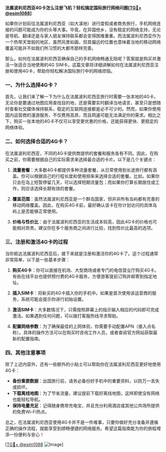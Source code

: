 **法属波利尼西亚4G卡怎么注册飞机？轻松搞定国际旅行网络问题[[TG💪+ @esim1088](https://t.me/s/esim1088)]**

如果你计划前往法属波利尼西亚（如大溪地）进行度假或者商务旅行，手机网络连接的问题可能成为你的头等大事。毕竟，在异国他乡，没有稳定的网络支持，无论是导航、翻译还是与家人朋友保持联系都会变得困难重重。而法属波利尼西亚作为一个热带天堂般的地区，虽然风景如画，但其偏远的位置也意味着当地的移动网络覆盖可能并不如我们所习惯的大都市那样完善。

那么，如何在法属波利尼西亚确保自己的手机网络畅通无阻呢？答案就是购买并激活一张适合当地使用的4G SIM卡。这篇文章将详细讲解如何在法属波利尼西亚注册和使用4G卡，帮助你轻松解决国际旅行中的网络烦恼。

### 一、为什么选择4G卡？

首先，让我们来了解一下为什么在法属波利尼西亚旅行时需要一张本地的4G卡。无论你是要通过地图应用查找目的地，还是需要实时翻译当地语言，甚至只是想随时查看社交媒体保持联系，稳定的互联网连接都是必不可少的。然而，如果你使用国内运营商的漫游服务，不仅费用高昂，而且网速可能无法满足你的需求。相比之下，购买一张本地的4G卡不仅可以享受更优惠的价格，还能获得更快、更稳定的网络体验。

### 二、如何选择合适的4G卡？

在法属波利尼西亚，不同的4G卡提供商提供的套餐和服务各有不同。因此，在购买之前，你需要根据自己的实际需求来选择最合适的卡片。以下是几个关键点：

1. **流量套餐**：大多数4G卡都提供多种流量套餐，从日常使用到长途旅行都有涵盖。你可以根据自己的行程长度和使用频率来选择合适的套餐。比如，如果你只会在岛上短暂停留几天，可以选择短期流量包；而如果你打算长期居住或工作，则应该选择长期有效的套餐。

2. **覆盖范围**：虽然法属波利尼西亚是一个群岛国家，但并非所有岛屿都有完善的移动网络覆盖。因此，在购买4G卡前，最好确认该卡在你计划访问的具体岛屿上是否能够正常使用。

3. **价格与性价比**：由于法属波利尼西亚的生活成本较高，因此4G卡的价格也可能相对昂贵。建议你在多个服务商之间进行比较，找到性价比最高的选项。

### 三、注册和激活4G卡的过程

当你抵达法属波利尼西亚后，接下来就是注册和激活你的4G卡了。这个过程通常非常简单，以下是一些基本步骤：

1. **购买4G卡**：你可以直接在机场、大型商场或者专门的电信营业厅购买4G卡。有些在线平台也提供预付费的4G卡服务，方便游客提前订购并邮寄到指定地址。

2. **插入SIM卡**：将新买的4G卡插入你的手机中。如果是首次使用该运营商的服务，系统可能会提示你进行初始设置。

3. **激活SIM卡**：大多数情况下，只需按照屏幕上的指示输入相应的代码即可完成激活。如果遇到任何问题，可以拨打客服热线寻求帮助。

4. **配置网络参数**：为了确保最佳的上网体验，你需要手动配置APN（接入点名称）。具体的操作方法可以在购买时咨询工作人员，或者查阅官方网站获取最新的配置指南。

### 四、其他注意事项

除了上述内容外，还有一些额外的小贴士可以帮助你在法属波利尼西亚更好地使用4G卡：

- **备份重要数据**：出国旅行前，请务必备份好手机中的重要资料，以防万一丢失或损坏。
- **下载离线地图**：为了节省流量，建议提前下载好离线地图，这样即使没有网络也能轻松导航。
- **保持电量充足**：记得随身携带充电宝，并且充分利用酒店或其他公共场所提供的免费Wi-Fi热点。

总之，在法属波利尼西亚使用4G卡并不是一件难事，只要你做好充分准备并遵循正确的操作流程，就能享受到顺畅便捷的网络服务。希望这篇指南能为你的旅程增添一份便利与安心！

[[TG💪+ @esim1088](https://t.me/s/esim1088) ![Image](https://i.postimg.cc/4NQfJmqS/Snipaste-2025-05-13-00-14-12.png)]